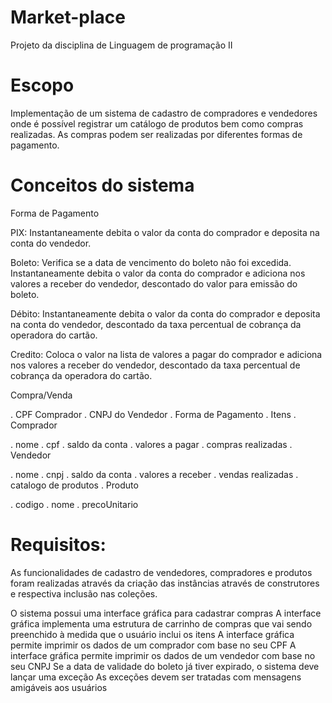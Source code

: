# Market-place
Projeto da disciplina de Linguagem de programação II

# Escopo
Implementação de um sistema de cadastro de compradores e vendedores onde é possível registrar um catálogo de produtos bem como compras realizadas. As compras podem ser realizadas por diferentes formas de pagamento.

# Conceitos do sistema

Forma de Pagamento

PIX: Instantaneamente debita o valor da conta do comprador e deposita na conta do vendedor.

Boleto: Verifica se a data de vencimento do boleto não foi excedida. Instantaneamente debita o valor da conta do comprador e adiciona nos valores a receber do vendedor, descontado do valor para emissão do boleto.

Débito: Instantaneamente debita o valor da conta do comprador e deposita na conta do vendedor, descontado da taxa percentual de cobrança da operadora do cartão.

Credito: Coloca o valor na lista de valores a pagar do comprador e adiciona nos valores a receber do vendedor, descontado da taxa percentual de cobrança da operadora do cartão.

Compra/Venda

. CPF Comprador
. CNPJ do Vendedor
. Forma de Pagamento
. Itens
. Comprador

. nome
. cpf
. saldo da conta
. valores a pagar
. compras realizadas
. Vendedor

. nome
. cnpj
. saldo da conta
. valores a receber
. vendas realizadas
. catalogo de produtos
. Produto

. codigo
. nome
. precoUnitario

# Requisitos:
As funcionalidades de cadastro de vendedores, compradores e produtos foram realizadas através da criação das instâncias através de construtores e respectiva inclusão nas coleções.

O sistema possui uma interface gráfica para cadastrar compras
A interface gráfica implementa uma estrutura de carrinho de compras que vai sendo preenchido à medida que o usuário inclui os itens
A interface gráfica permite imprimir os dados de um comprador com base no seu CPF
A interface gráfica permite imprimir os dados de um vendedor com base no seu CNPJ
Se a data de validade do boleto já tiver expirado, o sistema deve lançar uma exceção
As exceções devem ser tratadas com mensagens amigáveis aos usuários
